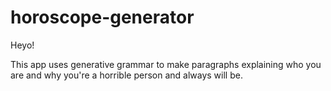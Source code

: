 # horoscope-generator

Heyo!

This app uses generative grammar to make paragraphs explaining who you are and why you're a horrible person and always will be. 
